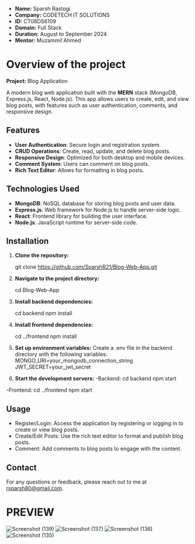 - **Name:** Sparsh Rastogi
- **Company:** CODETECH IT SOLUTIONS
- **ID:** CT08DS6109
- **Domain:** Full Stack
- **Duration:** August to September 2024
- **Mentor:** Muzammil Ahmed

# Overview of the project

**Project:** Blog Application

A modern blog web application built with the **MERN** stack (MongoDB, Express.js, React, Node.js). This app allows users to create, edit, and view blog posts, with features such as user authentication, comments, and responsive design.

## Features

- **User Authentication**: Secure login and registration system.
- **CRUD Operations**: Create, read, update, and delete blog posts.
- **Responsive Design**: Optimized for both desktop and mobile devices.
- **Comment System**: Users can comment on blog posts.
- **Rich Text Editor**: Allows for formatting in blog posts.

## Technologies Used

- **MongoDB**: NoSQL database for storing blog posts and user data.
- **Express.js**: Web framework for Node.js to handle server-side logic.
- **React**: Frontend library for building the user interface.
- **Node.js**: JavaScript runtime for server-side code.

## Installation

1. **Clone the repository:**
   
   git clone https://github.com/SparshR21/Blog-Web-App.git
   
2. **Navigate to the project directory:**

   cd Blog-Web-App

3. **Install backend dependencies:**

   cd backend
   npm install

4. **Install frontend dependencies:**

   cd ../frontend
   npm install

5. **Set up environment variables:**
   Create a .env file in the backend directory with the following variables:
   MONGO_URI=your_mongodb_connection_string
   JWT_SECRET=your_jwt_secret

6. **Start the development servers:**
   -Backend:
     cd backend
     npm start
   
  -Frontend:
     cd ../frontend
     npm start

## Usage
- Register/Login: Access the application by registering or logging in to create or view blog posts.
- Create/Edit Posts: Use the rich text editor to format and publish blog posts.
- Comment: Add comments to blog posts to engage with the content.

## Contact
For any questions or feedback, please reach out to me at rsparsh80@gmail.com.

# PREVIEW

![Screenshot (139)](https://github.com/user-attachments/assets/9239cc82-b41d-4922-856f-9976f022acd5)
![Screenshot (137)](https://github.com/user-attachments/assets/9c71c222-baf5-44d3-a86a-39007e8ad61f)
![Screenshot (136)](https://github.com/user-attachments/assets/0c9335d7-c492-47c1-a348-c0721b60aa47)
![Screenshot (135)](https://github.com/user-attachments/assets/29c65f57-04bd-419c-b594-d61c58cea973)


